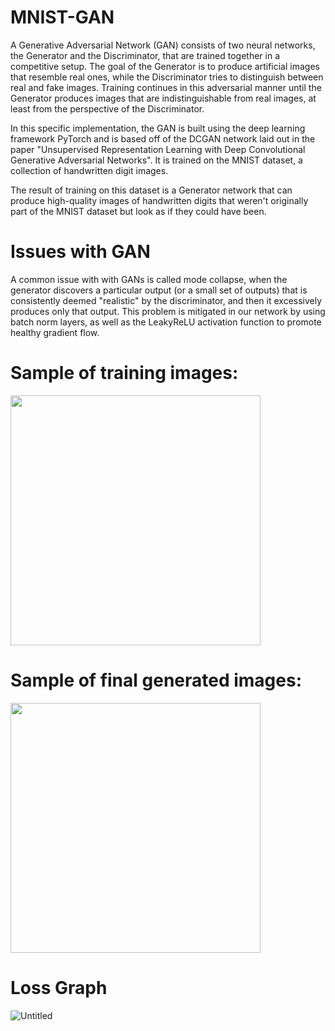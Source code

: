 # MNIST-GAN
A Generative Adversarial Network (GAN) consists of two neural networks, the Generator and the Discriminator, that are trained together in a competitive setup. The goal of the Generator is to produce artificial images that resemble real ones, while the Discriminator tries to distinguish between real and fake images. Training continues in this adversarial manner until the Generator produces images that are indistinguishable from real images, at least from the perspective of the Discriminator.

In this specific implementation, the GAN is built using the deep learning framework PyTorch and is based off of the DCGAN network laid out in the paper "Unsupervised Representation Learning with Deep Convolutional Generative Adversarial Networks". It is trained on the MNIST dataset, a collection of handwritten digit images.

The result of training on this dataset is a Generator network that can produce high-quality images of handwritten digits that weren't originally part of the MNIST dataset but look as if they could have been.

# Issues with GAN

A common issue with with GANs is called mode collapse, when the generator discovers a particular output (or a small set of outputs) that is consistently deemed "realistic" by the discriminator, and then it excessively produces only that output. This problem is mitigated in our network by using batch norm layers, as well as the LeakyReLU activation function to promote healthy gradient flow.

# Sample of training images:

<img src="https://github.com/a25shi/MNIST-GAN/assets/64557388/0fa50bd4-4fdc-452b-bd90-34666abeadca" width="400" height="400"/>


# Sample of final generated images:

<img src="https://github.com/a25shi/MNIST-GAN/assets/64557388/44111be0-657d-4912-9182-5b8b59c8d4f8" width="400" height="400"/>

# Loss Graph
![Untitled](https://github.com/a25shi/MNIST-GAN/assets/64557388/9877a4cc-f593-4b6a-9c5f-3a86558bc2cc)


